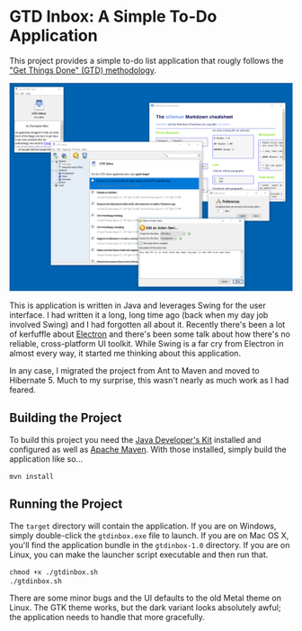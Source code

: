 GTD Inbox: A Simple To-Do Application
=====================================

This project provides a simple to-do list application that rougly follows the
["Get Things Done" (GTD) methodology](https://en.wikipedia.org/wiki/Getting_Things_Done).

![Screenshot](https://raw.githubusercontent.com/cmiles74/gtdinbox/master/documentation/screenshot.png)

This is application is written in Java and leverages Swing for the user interface. I 
had written it a long, long time ago (back when my day job involved Swing) and I had
forgotten all about it. Recently there's been a lot of kerfuffle about 
[Electron](https://electron.atom.io/) and there's been some talk about how there's 
no reliable, cross-platform UI toolkit. While Swing is a far cry from Electron in
almost every way, it started me thinking about this application.

In any case, I migrated the project from Ant to Maven and moved to Hibernate 5. Much
to my surprise, this wasn't nearly as much work as I had feared.

## Building the Project

To build this project you need the 
[Java Developer's Kit](http://www.oracle.com/technetwork/java/javase/downloads/jdk8-downloads-2133151.html)
installed and configured as well as [Apache Maven](https://maven.apache.org/install.html).
With those installed, simply build the application like so...

    mvn install
    
## Running the Project
    
The `target` directory will contain the application. If you are on Windows, simply 
double-click the `gtdinbox.exe` file to launch. If you are on Mac OS X, you'll find
the application bundle in the `gtdinbox-1.0` directory. If you are on Linux, you can 
make the launcher script executable and then run that.

    chmod +x ./gtdinbox.sh
    ./gtdinbox.sh
    
There are some minor bugs and the UI defaults to the old Metal theme on Linux. The
GTK theme works, but the dark variant looks absolutely awful; the application needs
to handle that more gracefully.